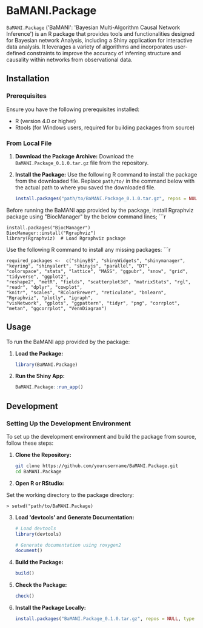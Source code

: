 # BaMANI.Package

`BaMANI.Package` ('BaMANI': 'Bayesian Multi-Algorithm Causal Network Inference') is an R package that provides tools and functionalities designed for Bayesian network Analysis, including a Shiny application for interactive data analysis. It leverages a variety of algorithms and incorporates user-defined constraints to improve the accuracy of inferring structure and causality within networks from observational data. 

## Installation

### Prerequisites

Ensure you have the following prerequisites installed:
- R (version 4.0 or higher)
- Rtools (for Windows users, required for building packages from source)

### From Local File

1. **Download the Package Archive:**
   Download the `BaMANI.Package_0.1.0.tar.gz` file from the repository.

2. **Install the Package:**
   Use the following R command to install the package from the downloaded file. Replace `path/to/` in the command below with the actual path to where you saved the downloaded file.

   ```r
   install.packages("path/to/BaMANI.Package_0.1.0.tar.gz", repos = NULL, type = "source")
   
Before running the BaMANI app provided by the package, install Rgraphviz package using "BiocManager" by the below command lines;
      ```r
      
    install.packages("BiocManager")    
    BiocManager::install("Rgraphviz")
    library(Rgraphviz)  # Load Rgraphviz package

Use the following R command to install any missing packages:
      ```r
      
    required_packages <-  c("shinyBS", "shinyWidgets", "shinymanager", "keyring", "shinyalert", "shinyjs", "parallel", "DT",
    "colorspace", "stats", "lattice", "MASS", "ggpubr", "snow", "grid", "tidyverse", "ggplot2",
    "reshape2", "metR", "fields", "scatterplot3d", "matrixStats", "rgl", "readr", "dplyr", "cowplot",
    "knitr", "scales", "RColorBrewer", "reticulate", "bnlearn", "Rgraphviz", "plotly", "igraph",
    "visNetwork", "gplots", "ggpattern", "tidyr", "png", "corrplot", "metan", "ggcorrplot", "VennDiagram")

    
## Usage

To run the BaMANI app provided by the package:

1. **Load the Package:**

   ```r
   library(BaMANI.Package)

2. **Run the Shiny App:**
   ```r
   BaMANI.Package::run_app()

## Development

### Setting Up the Development Environment

To set up the development environment and build the package from source, follow these steps:

1. **Clone the Repository:**
   ```sh
   git clone https://github.com/yourusername/BaMANI.Package.git
   cd BaMANI.Package

2. **Open R or RStudio:** 

Set the working directory to the package directory:
  
    > setwd("path/to/BaMANI.Package)   
 
3. **Load 'devtools' and Generate Documentation:** 

   ```r
   # Load devtools
   library(devtools)

   # Generate documentation using roxygen2
   document()

4. **Build the Package:**
      ```r
      build()

5. **Check the Package:**
      ```r
      check()

6. **Install the Package Locally:**

      ```r
      install.packages("BaMANI.Package_0.1.0.tar.gz", repos = NULL, type = "source")


